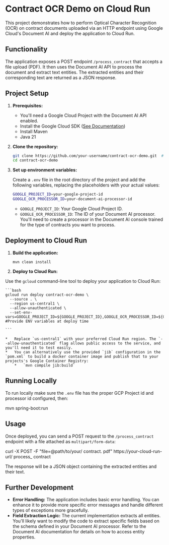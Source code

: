 # Contract OCR Demo on Cloud Run

This project demonstrates how to perform Optical Character Recognition (OCR) on contract documents uploaded via an HTTP endpoint using Google Cloud's Document AI and deploy the application to Cloud Run.

## Functionality

The application exposes a POST endpoint `/process_contract` that accepts a file upload (PDF).  It then uses the Document AI API to process the document and extract text entities.  The extracted entities and their corresponding text are returned as a JSON response.

## Project Setup

1. **Prerequisites:**
    *   You'll need a Google Cloud Project with the Document AI API enabled.
    *   Install the Google Cloud SDK ([See Documentation](https://cloud.google.com/sdk/docs/install))
    *   Install Maven
    *   Java 21

2. **Clone the repository:**

    ```bash
    git clone https://github.com/your-username/contract-ocr-demo.git  # Replace with your repository URL
    cd contract-ocr-demo
    ```

3. **Set up environment variables:**

   Create a `.env` file in the root directory of the project and add the following variables, replacing the placeholders with your actual values:

    ```bash
    GOOGLE_PROJECT_ID=your-google-project-id
    GOOGLE_OCR_PROCESSOR_ID=your-document-ai-processor-id
    ```

    *   `GOOGLE_PROJECT_ID`:  Your Google Cloud Project ID.
    *   `GOOGLE_OCR_PROCESSOR_ID`: The ID of your Document AI processor.  You'll need to create a processor in the Document AI console trained for the type of contracts you want to process.



## Deployment to Cloud Run

1. **Build the application:**
    ```
    mvn clean install
    ```

2. **Deploy to Cloud Run:**

Use the `gcloud` command-line tool to deploy your application to Cloud Run:

    ```bash
    gcloud run deploy contract-ocr-demo \
      --source . \
      --region us-central1 \
      --allow-unauthenticated \
      --set-env-vars=GOOGLE_PROJECT_ID=${GOOGLE_PROJECT_ID},GOOGLE_OCR_PROCESSOR_ID=${GOOGLE_OCR_PROCESSOR_ID} #Provide ENV variables at deploy time

    ```

    *   Replace `us-central1` with your preferred Cloud Run region. The `--allow-unauthenticated` flag allows public access to the service, and you'll need it to test easily.
    *   You can alternatively use the provided `jib` configuration in the `pom.xml` to build a docker container image and publish that to your projects's Google Container Registry:
        *   `mvn compile jib:build`



## Running Locally



To run locally make sure the `.env` file has the proper GCP Project id and processor id configured, then:

mvn spring-boot:run

## Usage



Once deployed, you can send a POST request to the `/process_contract` endpoint with a file attached as `multipart/form-data`:

curl -X POST -F "file=@path/to/your/ contract. pdf"  https://your-cloud-run- url/ process_ contract



The response will be a JSON object containing the extracted entities and their text.


## Further Development

*   **Error Handling:**  The application includes basic error handling. You can enhance it to provide more specific error messages and handle different types of exceptions more gracefully.
*   **Field Extraction Logic:** The current implementation extracts all entities. You'll likely want to modify the code to extract specific fields based on the schema defined in your Document AI processor.  Refer to the Document AI documentation for details on how to access entity properties.